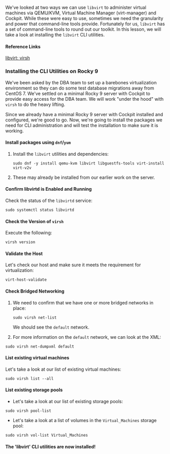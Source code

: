 We've looked at two ways we can use `libvirt` to administer virtual machines via QEMU/KVM, Virtual Machine Manager (virt-manager) and Cockpit.  While these were easy to use, sometimes we need the granularity and power that command-line tools provide.  Fortunately for us, `libvirt` has a set of command-line tools to round out our toolkit.  In this lesson, we will take a look at installing the `libvirt` CLI utilities.

#### Reference Links

[libvirt: virsh](https://libvirt.org/manpages/virsh.html#synopsis)

### Installing the CLI Utilities on Rocky 9

We've been asked by the DBA team to set up a barebones virtualization environment so they can do some test database migrations away from CentOS 7.  We've settled on a minimal Rocky 9 server with Cockpit to provide easy access for the DBA team.  We will work "under the hood" with `virsh` to do the heavy lifting.

Since we already have a minimal Rocky 9 server with Cockpit installed and configured, we're good to go.  Now, we're going to install the packages we need for CLI administration and will test the installation to make sure it is working.

#### Install packages using `dnf`/`yum`

1. Install the `libvirt` utilities and dependencies:
    ```
    sudo dnf -y install qemu-kvm libvirt libguestfs-tools virt-install virt-v2v
    ```
2. These may already be installed from our earlier work on the server.

#### Confirm libvirtd is Enabled and Running

Check the status of the `libvirtd` service:
```
sudo systemctl status libvirtd
```

#### Check the Version of `virsh`

Execute the following:
```
virsh version
```

#### Validate the Host

Let's check our host and make sure it meets the requirement for virtualization:
```
virt-host-validate
```

#### Check Bridged Networking

1. We need to confirm that we have one or more bridged networks in place:
    ```
    sudo virsh net-list
    ```
    We should see the `default` network.

2. For more information on the `default` network, we can look at the XML:
```
sudo virsh net-dumpxml default
```

#### List existing virtual machines

Let's take a look at our list of existing virtual machines:
```
sudo virsh list --all
```

#### List existing storage pools

- Let's take a look at our list of existing storage pools:
```
sudo virsh pool-list
```
- Let's take a look at a list of volumes in the `Virtual_Machines` storage pool:
```
sudo virsh vol-list Virtual_Machines
```

#### The 'libvirt' CLI utilities are now installed!